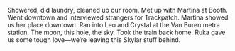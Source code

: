 Showered, did laundry, cleaned up our room. Met up with Martina at Booth. Went downtown and interviewed strangers for Trackpatch. Martina showed us her place downtown. Ran into Leo and Crystal at the Van Buren metra station. The moon, this hole, the sky. Took the train back home. Ruka gave us some tough love—we’re leaving this Skylar stuff behind.